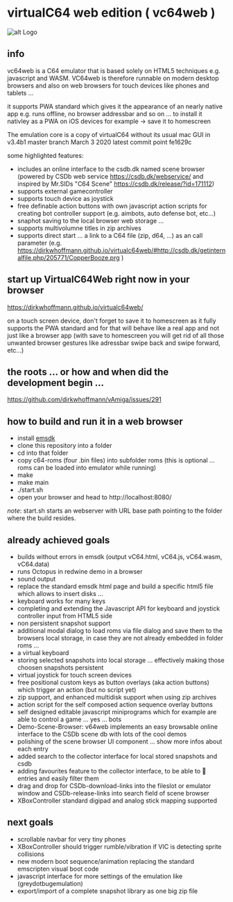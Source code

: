 # virtualC64 web edition ( vc64web )

![alt Logo](http://www.dirkwhoffmann.de/software/images/banner-vcweb3.jpg)

## info
vc64web is a C64 emulator that is based solely on HTML5 techniques e.g. javascript and WASM. VC64web is therefore runnable on modern desktop browsers and also on web browsers for touch devices like phones and tablets ... 

it supports PWA standard which gives it the appearance of an nearly native app e.g. runs offline, no browser addressbar and so on  ... to install it nativley as a PWA on iOS devices for example -> save it to homescreen 

The emulation core is a copy of virtualC64 without its usual mac GUI in v3.4b1 master branch March 3 2020 latest commit point fe1629c

some highlighted features: 
* includes an online interface to the csdb.dk named scene browser (powered by CSDb web service https://csdb.dk/webservice/ and inspired by Mr.SIDs "C64 Scene" https://csdb.dk/release/?id=171112) 
* supports external gamecontroller
* supports touch device as joystick
* free definable action buttons with own javascript action scripts for creating bot controller support (e.g. aimbots, auto defense bot, etc...)   
* snaphot saving to the local browser web storage ...
* supports multivolumne titles in zip archives
* supports direct start ... a link to a C64 file (zip, d64, ...) as an call parameter (e.g.  https://dirkwhoffmann.github.io/virtualc64web/#http://csdb.dk/getinternalfile.php/205771/CopperBooze.prg ) 


## start up VirtualC64Web right now in your browser
https://dirkwhoffmann.github.io/virtualc64web/

on a touch screen device, don't forget to save it to homescreen as it fully supports the PWA standard and for that will behave like a real app and not just like a browser app (with save to homescreen you will get rid of all those unwanted browser gestures like adressbar swipe back and swipe forward, etc...)  

## the roots ... or how and when did the development begin ...
https://github.com/dirkwhoffmann/vAmiga/issues/291

## how to build and run it in a web browser 
* install [emsdk](https://emscripten.org/docs/getting_started/downloads.html) 
* clone this repository into a folder 
* cd into that folder
* copy c64-roms (four .bin files) into subfolder roms (this is optional ... roms can be loaded into emulator while running)
* make 
* make main
* ./start.sh
* open your browser and head to http://localhost:8080/

_note_: start.sh starts an webserver with URL base path pointing to the folder where the build resides.

## already achieved goals 
* builds without errors in emsdk  (output vC64.html, vC64.js, vC64.wasm, vC64.data)
* runs Octopus in redwine demo in a browser
* sound output
* replace the standard emsdk html page and build a specific html5 file which allows to insert disks ... 
* keyboard works for many keys 
* completing and extending the Javascript API for keyboard and joystick controller input from  HTML5 side
* non persistent snapshot support
* additional modal dialog to load roms via file dialog and save them to the browsers local storage, in case they are not already embedded in folder roms ...   
* a virtual keyboard
* storing selected snapshots into local storage ... effectively making those choosen snapshots persistent 
* virtual joystick for touch screen devices
* free positional custom keys as button overlays (aka action buttons) which trigger an action (but no script yet)
* zip support, and enhanced multidisk support when using zip archives 
* action script for the self composed action sequence overlay buttons 
* self designed editable javascript miniprograms which for example are able to control a game ... yes ... bots
* Demo-Scene-Browser: v64web implements an easy browsable online interface to the CSDb scene db with lots of the cool demos 
* polishing of the scene browser UI component ... show more infos about each entry
* added search to the collector interface for local stored snapshots and csdb
* adding favourites feature to the collector interface, to be able to 💖 entries and easily filter them 
* drag and drop for CSDb-download-links into the fileslot or emulator window and CSDb-release-links into search field of scene browser
* XBoxController standard digipad and analog stick mapping supported

## next goals
* scrollable navbar for very tiny phones
* XBoxController should trigger rumble/vibration if VIC is detecting sprite collisions
* new  modern boot sequence/animation  replacing the standard emscripten visual boot code 
* javascript interface for more settings of the emulation like (greydotbugemulation) 
* export/import of a complete snapshot library as one big zip file 
